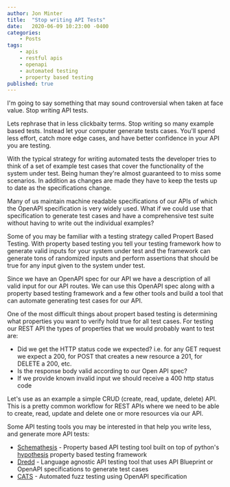 ```yaml
---
author: Jon Minter
title:  "Stop writing API Tests"
date:   2020-06-09 10:23:00 -0400
categories:
    - Posts
tags:
    - apis
    - restful apis
    - openapi
    - automated testing
    - property based testing
published: true
---
```

I'm going to say something that may sound controversial when taken at face value. Stop writing API tests.

Lets rephrase that in less clickbaity terms. Stop writing so many example based tests. Instead let your computer generate tests cases. You'll spend less effort, catch more edge cases, and have better confidence in your API you are testing.

With the typical strategy for writing automated tests the developer tries to think of a set of example test cases that cover the functionality of the system under test. Being human they're almost guaranteed to to miss some scenarios. In addition as changes are made they have to keep the tests up to date as the specifications change.

Many of us maintain machine readable specifications of our APIs of which the OpenAPI specification is very widely used. What if we could use that specification to generate test cases and have a comprehensive test suite without having to write out the individual examples?

Some of you may be familiar with a testing strategy called Propert Based Testing. With property based testing you tell your testing framework how to generate valid inputs for your system under test and the framework can generate tons of randomized inputs and perform assertions that should be true for any input given to the system under test.

Since we have an OpenAPI spec for our API we have a description of all valid input for our API routes. We can use this OpenAPI spec along with a property based testing framework and a few other tools and build a tool that can automate generating test cases for our API.

One of the most difficult things about propert based testing is determining what properties you want to verify hold true for all test cases. For testing our REST API the types of properties that we would probably want to test are:
- Did we get the HTTP status code we expected? i.e. for any GET request we expect a 200, for POST that creates a new resource a 201, for DELETE a 200, etc.
- Is the response body valid according to our Open API spec?
- If we provide known invalid input we should receive a 400 http status code

Let's use as an example a simple CRUD (create, read, update, delete) API. This is a pretty common workflow for REST APIs where we need to be able to create, read, update and delete one or more resources via our API.

Some API testing tools you may be interested in that help you write less, and generate more API tests:
- [Schemathesis](https://github.com/kiwicom/schemathesis) - Property based API testing tool built on top of python's [hypothesis](https://hypothesis.readthedocs.io/en/latest/) property based testing framework
- [Dredd](https://dredd.org/en/latest/) - Language agnostic API testing tool that uses API Blueprint or OpenAPI specifications to generate test cases
- [CATS](https://github.com/Endava/cats) - Automated fuzz testing using OpenAPI specification
